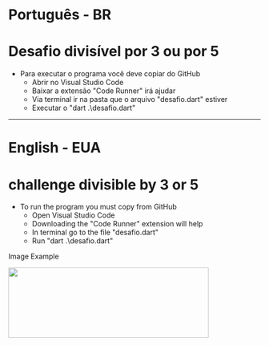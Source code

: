 # Português - BR
# Desafio divisível por 3 ou por 5
  - Para executar o programa você deve copiar do GitHub
    * Abrir no Visual Studio Code
    * Baixar a extensão "Code Runner" irá ajudar
    * Via terminal ir na pasta que o arquivo "desafio.dart" estiver
    * Executar o "dart .\desafio.dart"

-----------------------------------------------------------------------------
# English - EUA
# challenge divisible by 3 or 5
  - To run the program you must copy from GitHub
     * Open Visual Studio Code
     * Downloading the "Code Runner" extension will help
     * In terminal go to the file "desafio.dart"
     * Run "dart .\desafio.dart"


Image Example

<img src="github/result.jpg" width="400" height="140">